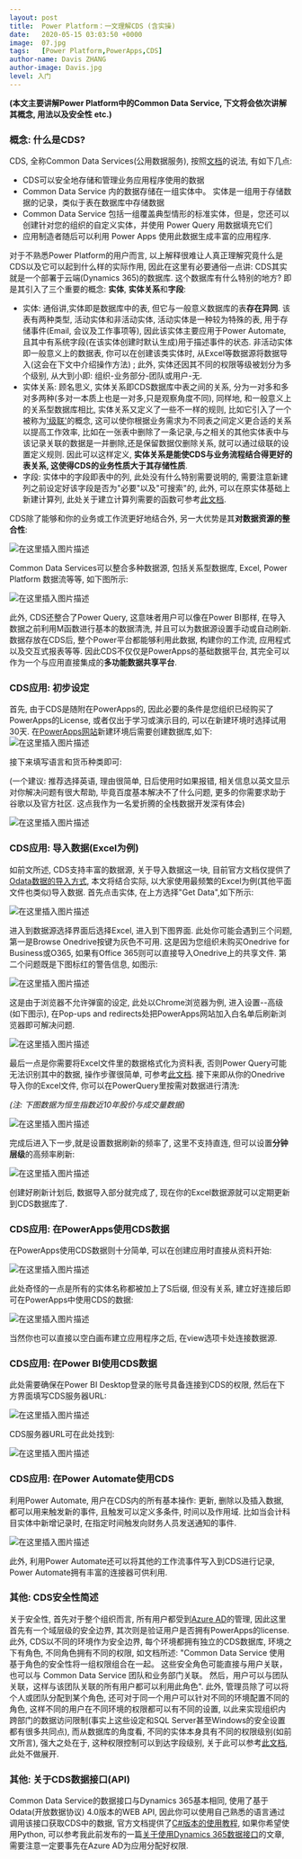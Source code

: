 ```yaml
---
layout: post
title:  Power Platform：一文理解CDS (含实操)
date:   2020-05-15 03:03:50 +0000
image:  07.jpg
tags:   [Power Platform,PowerApps,CDS]
author-name: Davis ZHANG
author-image: Davis.jpg
level: 入门
---
```


**(本文主要讲解Power Platform中的Common Data Service, 下文将会依次讲解其概念, 用法以及安全性 etc.)**

### 概念: 什么是CDS?

CDS, 全称Common Data Services(公用数据服务), 按照[文档](https://docs.microsoft.com/zh-cn/powerapps/maker/common-data-service/data-platform-intro)的说法, 有如下几点:

- CDS可以安全地存储和管理业务应用程序使用的数据
- Common Data Service 内的数据存储在一组实体中。 实体是一组用于存储数据的记录，类似于表在数据库中存储数据
- Common Data Service 包括一组覆盖典型情形的标准实体，但是，您还可以创建针对您的组织的自定义实体，并使用 Power Query 用数据填充它们
- 应用制造者随后可以利用 Power Apps 使用此数据生成丰富的应用程序. 

对于不熟悉Power Platform的用户而言, 以上解释很难让人真正理解究竟什么是CDS以及它可以起到什么样的实际作用, 因此在这里有必要通俗一点讲: CDS其实就是一个部署于云端(Dynamics 365)的数据库. 这个数据库有什么特别的地方?  即是其引入了三个重要的概念: **实体**, **实体关系**和**字段**:

- 实体: 通俗讲,实体即是数据库中的表, 但它与一般意义数据库的表**存在异同**. 该表有两种类型, 活动实体和非活动实体, 活动实体是一种较为特殊的表, 用于存储事件(Email, 会议及工作事项等), 因此该实体主要应用于Power Automate, 且其中有系统字段(在该实体创建时默认生成)用于描述事件的状态. 非活动实体即一般意义上的数据表, 你可以在创建该类实体时, 从Excel等数据源将数据导入(这会在下文中介绍操作方法) ; 此外, 实体还因其不同的权限等级被划分为多个级别, 从大到小即: 组织-业务部分-团队或用户-无.
- 实体关系: 顾名思义, 实体关系即CDS数据库中表之间的关系, 分为一对多和多对多两种(多对一本质上也是一对多,只是观察角度不同), 同样地, 和一般意义上的关系型数据库相比, 实体关系又定义了一些不一样的规则, 比如它引入了一个被称为['级联'](https://docs.microsoft.com/zh-cn/powerapps/maker/common-data-service/data-platform-entity-lookup#add-advanced-relationship-behavior)的概念, 这可以使你根据业务需求为不同表之间定义更合适的关系以提高工作效率, 比如在一张表中删除了一条记录,与之相关的其他实体表中与该记录关联的数据是一并删除,还是保留数据仅删除关系, 就可以通过级联的设置定义规则. 因此可以这样定义, **实体关系是能使CDS与业务流程结合得更好的表关系, 这使得CDS的业务性质大于其存储性质**.
- 字段: 实体中的字段即表中的列, 此处没有什么特别需要说明的, 需要注意新建列之前设定好该字段是否为"必要"以及"可搜索"的, 此外, 可以在原实体基础上新建计算列, 此处关于建立计算列需要的函数可参考[此文档](https://docs.microsoft.com/zh-cn/dynamics365/customerengagement/on-premises/customize/define-calculated-fields).

CDS除了能够和你的业务或工作流更好地结合外, 另一大优势是其**对数据资源的整合性**:

![在这里插入图片描述](https://img-blog.csdnimg.cn/20200514173652847.png?x-oss-process=image/watermark,type_ZmFuZ3poZW5naGVpdGk,shadow_10,text_d3d3LmQtYmkudGVjaA==,size_16,color_FFFFFF,t_70)

Common Data Services可以整合多种数据源, 包括关系型数据库, Excel, Power Platform 数据流等等, 如下图所示:

![在这里插入图片描述](https://img-blog.csdnimg.cn/20200514174124898.png?x-oss-process=image/watermark,type_ZmFuZ3poZW5naGVpdGk,shadow_10,text_d3d3LmQtYmkudGVjaA==,size_16,color_FFFFFF,t_70)

此外, CDS还整合了Power Query, 这意味者用户可以像在Power BI那样, 在导入数据之前利用M函数进行基本的数据清洗, 并且可以为数据源设置手动或自动刷新. 数据存放在CDS后, 整个Power平台都能够利用此数据, 构建你的工作流, 应用程式以及交互式报表等等. 因此CDS不仅仅是PowerApps的基础数据平台, 其完全可以作为一个与应用直接集成的**多功能数据共享平台**. 
 
### CDS应用: 初步设定
 
 首先, 由于CDS是随附在PowerApps的, 因此必要的条件是您组织已经购买了PowerApps的License, 或者仅出于学习或演示目的, 可以在新建环境时选择试用30天. 在[PowerApps网站](https://make.powerapps.com/)新建环境后需要创建数据库,如下:
 ![在这里插入图片描述](https://img-blog.csdnimg.cn/20200514175803466.png?x-oss-process=image/watermark,type_ZmFuZ3poZW5naGVpdGk,shadow_10,text_d3d3LmQtYmkudGVjaA==,size_16,color_FFFFFF,t_70)

 接下来填写语言和货币种类即可:

 (一个建议: 推荐选择英语, 理由很简单, 日后使用时如果报错, 相关信息以英文显示对你解决问题有很大帮助, 毕竟百度基本解决不了什么问题, 更多的你需要求助于谷歌以及官方社区. 这点我作为一名爱折腾的全栈数据开发深有体会)

 ![在这里插入图片描述](https://img-blog.csdnimg.cn/20200514180142245.png?x-oss-process=image/watermark,type_ZmFuZ3poZW5naGVpdGk,shadow_10,text_d3d3LmQtYmkudGVjaA==,size_16,color_FFFFFF,t_70)

### CDS应用: 导入数据(Excel为例)

 如前文所述, CDS支持丰富的数据源, 关于导入数据这一块, 目前官方文档仅提供了[Odata数据的导入方式](https://docs.microsoft.com/zh-cn/powerapps/maker/common-data-service/data-platform-cds-newentity-pq), 本文将结合实际, 以大家使用最频繁的Excel为例(其他平面文件也类似)导入数据. 首先点击实体, 在上方选择"Get Data",如下所示:

 ![在这里插入图片描述](https://img-blog.csdnimg.cn/20200514181052843.png?x-oss-process=image/watermark,type_ZmFuZ3poZW5naGVpdGk,shadow_10,text_d3d3LmQtYmkudGVjaA==,size_16,color_FFFFFF,t_70)

 进入到数据源选择界面后选择Excel, 进入到下图界面. 此处你可能会遇到三个问题, 第一是Browse Onedrive按键为灰色不可用. 这是因为您组织未购买Onedrive for Business或O365, 如果有Office 365则可以直接导入Onedrive上的共享文件. 第二个问题既是下图标红的警告信息, 如图示: 

 ![在这里插入图片描述](https://img-blog.csdnimg.cn/20200514181920346.png?x-oss-process=image/watermark,type_ZmFuZ3poZW5naGVpdGk,shadow_10,text_d3d3LmQtYmkudGVjaA==,size_16,color_FFFFFF,t_70)

 这是由于浏览器不允许弹窗的设定, 此处以Chrome浏览器为例, 进入设置--高级(如下图示), 在Pop-ups and redirects处把PowerApps网站加入白名单后刷新浏览器即可解决问题. 
 
 ![在这里插入图片描述](https://img-blog.csdnimg.cn/20200515101746457.png?x-oss-process=image/watermark,type_ZmFuZ3poZW5naGVpdGk,shadow_10,text_d3d3LmQtYmkudGVjaA==,size_16,color_FFFFFF,t_70)

 最后一点是你需要将Excel文件里的数据格式化为资料表, 否则Power Query可能无法识别其中的数据, 操作步骤很简单, 可参考[此文档](https://support.office.com/en-us/article/create-and-format-tables-e81aa349-b006-4f8a-9806-5af9df0ac664?ui=en-US&rs=en-US&ad=US). 
 接下来即从你的Onedrive导入你的Excel文件, 你可以在PowerQuery里按需对数据进行清洗:
 
 *(注: 下图数据为恒生指数近10年股价与成交量数据)*

 ![在这里插入图片描述](https://img-blog.csdnimg.cn/20200515102209235.png?x-oss-process=image/watermark,type_ZmFuZ3poZW5naGVpdGk,shadow_10,text_d3d3LmQtYmkudGVjaA==,size_16,color_FFFFFF,t_70)

 完成后进入下一步,就是设置数据刷新的频率了, 这里不支持直连, 但可以设置**分钟层级**的高频率刷新:
  
  ![在这里插入图片描述](https://img-blog.csdnimg.cn/20200515104002397.png?x-oss-process=image/watermark,type_ZmFuZ3poZW5naGVpdGk,shadow_10,text_d3d3LmQtYmkudGVjaA==,size_16,color_FFFFFF,t_70)

  创建好刷新计划后, 数据导入部分就完成了, 现在你的Excel数据源就可以定期更新到CDS数据库了. 
  
### CDS应用: 在PowerApps使用CDS数据

  在PowerApps使用CDS数据则十分简单, 可以在创建应用时直接从资料开始:

  ![在这里插入图片描述](https://img-blog.csdnimg.cn/20200515110106677.png?x-oss-process=image/watermark,type_ZmFuZ3poZW5naGVpdGk,shadow_10,text_d3d3LmQtYmkudGVjaA==,size_16,color_FFFFFF,t_70)

  此处奇怪的一点是所有的实体名称都被加上了S后缀, 但没有关系, 建立好连接后即可在PowerApps中使用CDS的数据:

  ![在这里插入图片描述](https://img-blog.csdnimg.cn/20200515111029666.png?x-oss-process=image/watermark,type_ZmFuZ3poZW5naGVpdGk,shadow_10,text_d3d3LmQtYmkudGVjaA==,size_16,color_FFFFFF,t_70)
  
  当然你也可以直接以空白画布建立应用程序之后, 在view选项卡处连接数据源. 
  
### CDS应用: 在Power BI使用CDS数据
   
   此处需要确保在Power BI Desktop登录的账号具备连接到CDS的权限, 然后在下方界面填写CDS服务器URL:

   ![在这里插入图片描述](https://img-blog.csdnimg.cn/20200515112653447.png?x-oss-process=image/watermark,type_ZmFuZ3poZW5naGVpdGk,shadow_10,text_d3d3LmQtYmkudGVjaA==,size_16,color_FFFFFF,t_70)

   CDS服务器URL可在此处找到:

   ![在这里插入图片描述](https://img-blog.csdnimg.cn/2020051511285961.png?x-oss-process=image/watermark,type_ZmFuZ3poZW5naGVpdGk,shadow_10,text_d3d3LmQtYmkudGVjaA==,size_16,color_FFFFFF,t_70)
   
### CDS应用: 在Power Automate使用CDS

利用Power Automate, 用户在CDS内的所有基本操作: 更新, 删除以及插入数据, 都可以用来触发新的事件, 且触发可以定义多条件, 时间以及作用域. 比如当会计科目实体中新增记录时, 在指定时间触发向财务人员发送通知的事件. 

![在这里插入图片描述](https://img-blog.csdnimg.cn/20200515115103307.png?x-oss-process=image/watermark,type_ZmFuZ3poZW5naGVpdGk,shadow_10,text_d3d3LmQtYmkudGVjaA==,size_16,color_FFFFFF,t_70)

此外, 利用Power Automate还可以将其他的工作流事件写入到CDS进行记录, Power Automate拥有丰富的连接器可供利用. 

### 其他: CDS安全性简述

关于安全性,  首先对于整个组织而言, 所有用户都受到[Azure AD](https://docs.microsoft.com/en-us/azure/active-directory/fundamentals/active-directory-whatis)的管理, 因此这里首先有一个域层级的安全边界, 其次则是验证用户是否拥有PowerApps的license. 此外, CDS以不同的环境作为安全边界, 每个环境都拥有独立的CDS数据库, 环境之下有角色, 不同角色拥有不同的权限, 如文档所述: "Common Data Service 使用基于角色的安全性将一组权限组合在一起。 这些安全角色可能直接与用户关联，也可以与 Common Data Service 团队和业务部门关联。 然后，用户可以与团队关联，这样与该团队关联的所有用户都可以利用此角色". 此外, 管理员除了可以将个人或团队分配到某个角色, 还可对于同一个用户可以针对不同的环境配置不同的角色, 这样不同的用户在不同环境的权限都可以有不同的设置, 以此来实现组织内跨部门的数据访问限制(事实上这些设定和SQL Server甚至Windows的安全设置都有很多共同点), 而从数据库的角度看, 不同的实体本身具有不同的权限级别(如前文所言), 强大之处在于, 这种权限控制可以到达字段级别, 关于此可以参考[此文档](https://docs.microsoft.com/zh-cn/power-platform/admin/field-level-security), 此处不做展开. 

### 其他: 关于CDS数据接口(API)

Common Data Service的数据接口与Dynamics 365基本相同, 使用了基于Odata(开放数据协议) 4.0版本的WEB API, 因此你可以使用自己熟悉的语言通过调用该接口获取CDS中的数据, 官方文档提供了[C#版本的使用教程](https://docs.microsoft.com/zh-cn/powerapps/developer/common-data-service/webapi/quick-start-console-app-csharp), 如果你希望使用Python, 可以参考我此前发布的一篇[关于使用Dynamics 365数据接口]({{site.baseurl}}/2020-02-25-dynamics365-incremental-refresh-python/)的文章, 需要注意一定要事先在Azure AD为应用分配好权限. 
